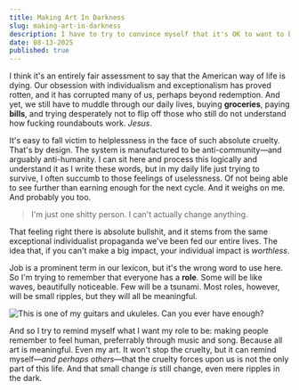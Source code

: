 ```yaml
---
title: Making Art In Darkness
slug: making-art-in-darkness
description: I have to try to convince myself that it's OK to want to be creative.
date: 08-13-2025
published: true
---
```

I think it's an entirely fair assessment to say that the American way of life is dying. Our obsession with individualism and exceptionalism has proved rotten, and it has corrupted many of us, perhaps beyond redemption. And yet, we still have to muddle through our daily lives, buying **groceries**, paying **bills**, and trying desperately not to flip off those who still do not understand how fucking roundabouts work. *Jesus*.

It's easy to fall victim to helplessness in the face of such absolute cruelty. That's by design. The system is manufactured to be anti-community—and arguably anti-humanity. I can sit here and process this logically and understand it as I write these words, but in my daily life just trying to survive, I often succumb to those feelings of uselessness. Of not being able to see further than earning enough for the next cycle. And it weighs on me. And probably you too.

> I'm just one shitty person. I can't actually change anything.

That feeling right there is absolute bullshit, and it stems from the same exceptional individualist propaganda we've been fed our entire lives. The idea that, if you can't make a big impact, your individual impact is *worthless*. 

Job is a prominent term in our lexicon, but it's the wrong word to use here. So I'm trying to remember that everyone has a **role**. Some will be like waves, beautifully noticeable. Few will be a tsunami. Most roles, however, will be small ripples, but they will all be meaningful.

![This is one of my guitars and ukuleles. Can you ever have enough?](https://spencersokol.com/assets/guitar-and-uke.webp#border)

And so I try to remind myself what I want my role to be: making people remember to feel human, preferrably through music and song. Because all art is meaningful. Even my art. It won't stop the cruelty, but it can remind myself—*and perhaps others*—that the cruelty forces upon us is not the only part of this life. And that small change *is* still change, even mere ripples in the dark.